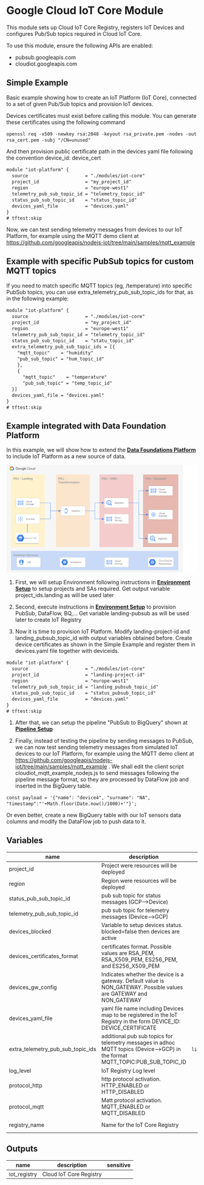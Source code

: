 # Google Cloud IoT Core Module

This module sets up Cloud IoT Core Registry, registers IoT Devices and configures Pub/Sub topics required in Cloud IoT Core.

To use this module, ensure the following APIs are enabled:
* pubsub.googleapis.com
* cloudiot.googleapis.com

## Simple Example

Basic example showing how to create an IoT Platform (IoT Core), connected to a set of given Pub/Sub topics and provision IoT devices.

Devices certificates must exist before calling this module. You can generate these certificates using the following command

```
openssl req -x509 -newkey rsa:2048 -keyout rsa_private.pem -nodes -out rsa_cert.pem -subj "/CN=unused"
```

And then provision public certificate path in the devices yaml file following the convention device_id: device_cert


```hcl
module "iot-platform" {
  source                     = "./modules/iot-core"
  project_id                 = "my_project_id"
  region                     = "europe-west1"
  telemetry_pub_sub_topic_id = "telemetry_topic_id"
  status_pub_sub_topic_id    = "status_topic_id"
  devices_yaml_file          = "devices.yaml"
}
# tftest:skip

```

Now, we can test sending telemetry messages from devices to our IoT Platform, for example using the MQTT demo client at https://github.com/googleapis/nodejs-iot/tree/main/samples/mqtt_example

## Example with specific PubSub topics for custom MQTT topics

If you need to match specific MQTT topics (eg, /temperature) into specific PubSub topics, you can use extra_telemetry_pub_sub_topic_ids for that, as in the following example:

```hcl
module "iot-platform" {
  source                     = "./modules/iot-core"
  project_id                 = "my_project_id"
  region                     = "europe-west1"
  telemetry_pub_sub_topic_id = "telemetry_topic_id"
  status_pub_sub_topic_id    = "statu_topic_id"
  extra_telemetry_pub_sub_topic_ids = [{
    "mqtt_topic"    = "humidity"
    "pub_sub_topic" = "hum_topic_id"
    },
    {
      "mqtt_topic"    = "temperature"
      "pub_sub_topic" = "temp_topic_id"
  }]
  devices_yaml_file = "devices.yaml"
}
# tftest:skip

```

## Example integrated with Data Foundation Platform
In this example, we will show how to extend the **[Data Foundations Platform](../../data-solutions/data-platform-foundations/)** to include IoT Platform as a new source of data. 

![Target architecture](./diagram_iot.png)

1. First, we will setup Environment following instructions in **[Environment Setup](../../data-solutions/data-platform-foundations/01-environment/)** to setup projects and SAs required. Get output variable project_ids.landing as will be used later

1. Second, execute instructions in **[Environment Setup](../../data-solutions/data-platform-foundations/02-resources/)** to provision PubSub, DataFlow, BQ,... Get variable landing-pubsub as will be used later to create IoT Registry

1. Now it is time to provision IoT Platform. Modify landing-project-id and landing_pubsub_topic_id with output variables obtained before. Create device certificates as shown in the Simple Example and register them in devices.yaml file together with deviceids.

```hcl
module "iot-platform" {
  source                     = "./modules/iot-core"
  project_id                 = "landing-project-id"
  region                     = "europe-west1"
  telemetry_pub_sub_topic_id = "landing_pubsub_topic_id"
  status_pub_sub_topic_id    = "status_pubsub_topic_id"
  devices_yaml_file          = "devices.yaml"
}
# tftest:skip
```
1. After that, we can setup the pipeline "PubSub to BigQuery" shown at **[Pipeline Setup](../../data-solutions/data-platform-foundations/03-pipeline/pubsub_to_bigquery.md)**

1. Finally, instead of testing the pipeline by sending messages to PubSub, we can now test sending telemetry messages from simulated IoT devices to our IoT Platform, for example using the MQTT demo client at https://github.com/googleapis/nodejs-iot/tree/main/samples/mqtt_example . We shall edit the client script cloudiot_mqtt_example_nodejs.js to send messages following the pipeline message format, so they are processed by DataFlow job and inserted in the BigQuery table.
```
const payload = '{"name": "device4", "surname": "NA", "timestamp":"'+Math.floor(Date.now()/1000)+'"}';
```

Or even better, create a new BigQuery table with our IoT sensors data columns and modify the DataFlow job to push data to it.



<!-- BEGIN TFDOC -->

## Variables

| name | description | type | required | default |
|---|---|:---:|:---:|:---:|
| project_id | Project were resources will be deployed | <code>string</code> | ✓ |  |
| region | Region were resources will be deployed | <code>string</code> | ✓ |  |
| status_pub_sub_topic_id | pub sub topic for status messages (GCP-->Device) | <code>string</code> | ✓ |  |
| telemetry_pub_sub_topic_id | pub sub topic for telemetry messages (Device-->GCP) | <code>string</code> | ✓ |  |
| devices_blocked | Variable to setup devices status. blocked=false then devices are active | <code>bool</code> |  | <code>false</code> |
| devices_certificates_format | certificates format. Possible values are RSA_PEM, RSA_X509_PEM, ES256_PEM, and ES256_X509_PEM | <code>string</code> |  | <code>&#34;RSA_X509_PEM&#34;</code> |
| devices_gw_config | Indicates whether the device is a gateway. Default value is NON_GATEWAY. Possible values are GATEWAY and NON_GATEWAY | <code>string</code> |  | <code>&#34;NON_GATEWAY&#34;</code> |
| devices_yaml_file | yaml file name including Devices map to be registered in the IoT Registry in the form DEVICE_ID: DEVICE_CERTIFICATE | <code>string</code> |  | <code>&#34;&#34;</code> |
| extra_telemetry_pub_sub_topic_ids | additional pub sub topics for telemetry messages in adhoc MQTT topics (Device-->GCP) in the format MQTT_TOPIC:PUB_SUB_TOPIC_ID | <code title="list&#40;object&#40;&#123;&#10;  mqtt_topic    &#61; string&#10;  pub_sub_topic &#61; string&#10;&#125;&#41;&#41;">list&#40;object&#40;&#123;&#8230;&#125;&#41;&#41;</code> |  | <code>&#91;&#93;</code> |
| log_level | IoT Registry Log level | <code>string</code> |  | <code>&#34;INFO&#34;</code> |
| protocol_http | http protocol activation. HTTP_ENABLED or HTTP_DISABLED | <code>string</code> |  | <code>&#34;HTTP_ENABLED&#34;</code> |
| protocol_mqtt | Matt protocol activation. MQTT_ENABLED or MQTT_DISABLED | <code>string</code> |  | <code>&#34;MQTT_ENABLED&#34;</code> |
| registry_name | Name for the IoT Core Registry | <code>string</code> |  | <code>&#34;cloudiot-registry&#34;</code> |

## Outputs

| name | description | sensitive |
|---|---|:---:|
| iot_registry | Cloud IoT Core Registry |  |

<!-- END TFDOC -->


